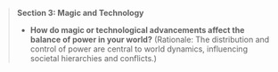 >**Section 3: Magic and Technology**
>- **How do magic or technological advancements affect the balance of power in your world?** (Rationale: The distribution and control of power are central to world dynamics, influencing societal hierarchies and conflicts.)